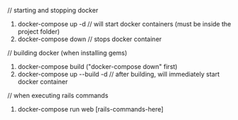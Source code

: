 // starting and stopping docker
1. docker-compose up -d // will start docker containers (must be inside the project folder)
2. docker-compose down // stops docker container

// building docker (when installing gems)
1. docker-compose build ("docker-compose down" first)
2. docker-compose up --build -d // after building, will immediately start docker container

// when executing rails commands
1. docker-compose run web [rails-commands-here]